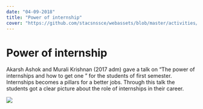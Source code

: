 ```yaml
---
date: "04-09-2018"
title: "Power of internship"
cover: "https://github.com/stacsnssce/webassets/blob/master/activities/Page-1-Image-2.jpg?raw=true"
---
```

# Power of internship

Akarsh Ashok and Murali Krishnan (2017 adm) gave a talk on “The power of internships and how to get one ” for the students of first semester. Internships becomes a pillars for a better jobs. Through this talk the students got a clear picture about the role of internships in their career.

![](https://github.com/stacsnssce/webassets/blob/master/activities/Page-1-Image-2.jpg?raw=true)